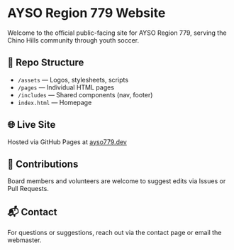 # AYSO Region 779 Website

Welcome to the official public-facing site for AYSO Region 779, serving the Chino Hills community through youth soccer.

## 📁 Repo Structure

- `/assets` — Logos, stylesheets, scripts
- `/pages` — Individual HTML pages
- `/includes` — Shared components (nav, footer)
- `index.html` — Homepage

## 🌐 Live Site

Hosted via GitHub Pages at [ayso779.dev](https://ayso779.dev)

## 🤝 Contributions

Board members and volunteers are welcome to suggest edits via Issues or Pull Requests.

## 📬 Contact

For questions or suggestions, reach out via the contact page or email the webmaster.

